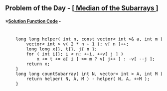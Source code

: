 ## Problem of the Day - [<a href="https://practice.geeksforgeeks.org/problems/6f08220ca3b871be594f50f7f56a9ef2799cb485/1"> Median of the Subarrays </a>]


#### ⭐<ins>Solution Function Code</ins> -
<pre>

    long long helper( int n, const vector< int >& a, int m ) {
        vector< int > v( 2 * n + 1 ); v[ n ]++;
        long long x{}, t{}, j{ n };
        for ( int i{}; i < n; ++i, ++v[ j ] )
            x += t += a[ i ] >= m ? v[ j++ ] : -v[ --j ];
        return x;
    }
    long long countSubarray( int N, vector< int > A, int M ) {
        return helper( N, A, M ) - helper( N, A, ++M );
    }
</pre>
